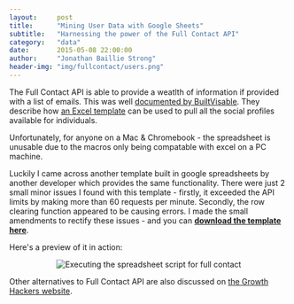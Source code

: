 ```yaml
---
layout:     post
title:      "Mining User Data with Google Sheets"
subtitle:   "Harnessing the power of the Full Contact API"
category:	"data"
date:       2015-05-08 22:00:00
author:     "Jonathan Baillie Strong"
header-img: "img/fullcontact/users.png"
---
```


The Full Contact API is able to provide a weatlth of information if provided with a list of emails. This was well [documented by BuiltVisable](https://builtvisible.com/fullcontact-api-excel/). They describe how [an Excel template](https://www.fullcontact.com/developer/docs/libraries/#excel-person-enrichment) can be used to pull all the social profiles available for individuals.  

Unfortunately, for anyone on a Mac & Chromebook  - the spreadsheet is unusable due to the macros only being compatable with excel on a PC machine.

Luckily I came across another template built in google spreadsheets by another developer which provides the same functionality. There were just 2 small minor issues I found with this template - firstly, it exceeded the API limits by making more than 60 requests per minute. Secondly, the row clearing function appeared to be causing errors. I made the small amendments to rectify these issues - and you can [**download the template here**](http://bit.ly/fullcontactapi). 

Here's a preview of it in action:

<div align="center">
    <img src="{{ site.baseurl }}/img/fullcontact/fullcontactapi.gif" alt="Executing the spreadsheet script for full contact">
</div>

Other alternatives to Full Contact API are also discussed on [the Growth Hackers website](https://growthhackers.com/questions/ask-gh-now-that-stacklead-is-gone-what-other-tools-will-tell-you-who-is-on-your-email-list/).